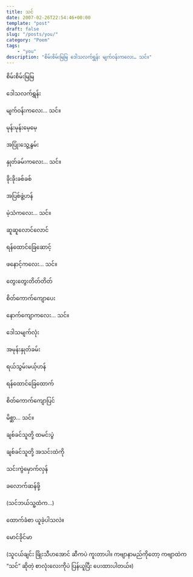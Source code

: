 ```yaml
---
title: သင်
date: 2007-02-26T22:54:46+00:00
template: "post"  
draft: false  
slug: "/posts/you/"  
category: "Poem"
tags:
    - "you"
description: "စိမ်းစိမ်းမြမြ ဒေါသလက်ရွှန်း မျက်ဝန်းကလေး… သင်။"
---
```

စိမ်းစိမ်းမြမြ
  
ဒေါသလက်ရွှန်း
  
မျက်ဝန်းကလေး… သင်။

မုန်းမုန်းမေ့မေ့
  
အပြုံးသွေ့နွမ်း
  
နှုတ်ခမ်းကလေး… သင်။

ခိုးခိုးခစ်ခစ်
  
အပြစ်ဖွဲ့ဟန်
  
မဲ့သံကလေး… သင်။

ဆူဆူလောင်လောင်
  
ရန်ထောင်ခြေဆောင့်
  
ဖနောင့်ကလေး… သင်။

တွေးတွေးတိတ်တိတ်
  
စိတ်ကောက်ကျောပေး
  
နောက်ကျောကလေး… သင်။

ဒေါသမျက်လုံး
  
အမုန်းနှုတ်ခမ်း
  
ရယ်သွမ်းမယ့်ဟန်
  
ရန်ထောင်ခြေထောက်
  
စိတ်ကောက်ကျောပြင်
  
မိစ္ဆာ… သင်။

ချစ်ခင်သူတို့ ထမင်းပွဲ
  
ချစ်ခင်သူတို့ အသင်းထဲကို
  
သင်းကွဲမှောက်လှန်
  
ခလောက်ဆန်ဖို့
  
(သင်ဘယ်သူ့ထံက…)
  
ထောက်ခံစာ ယူခဲ့ပါသလဲ။

မောင်ခိုင်မာ

(သူငယ်ချင်း ဖြိုးသီဟအောင် ဆီကပဲ ကူးတာပါ။ ကဗျာနာမည်ကိုတော့ ကဗျာထဲက “သင်” ဆိုတဲ့ စာလုံးလေးကိုပဲ ပြန်ယူပြီး ပေးထားပါတယ်။)